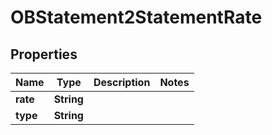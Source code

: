 
# OBStatement2StatementRate

## Properties
Name | Type | Description | Notes
------------ | ------------- | ------------- | -------------
**rate** | **String** |  | 
**type** | **String** |  | 



